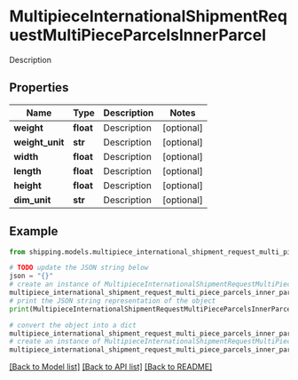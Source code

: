 # MultipieceInternationalShipmentRequestMultiPieceParcelsInnerParcel

Description

## Properties

Name | Type | Description | Notes
------------ | ------------- | ------------- | -------------
**weight** | **float** | Description | [optional] 
**weight_unit** | **str** | Description | [optional] 
**width** | **float** | Description | [optional] 
**length** | **float** | Description | [optional] 
**height** | **float** | Description | [optional] 
**dim_unit** | **str** | Description | [optional] 

## Example

```python
from shipping.models.multipiece_international_shipment_request_multi_piece_parcels_inner_parcel import MultipieceInternationalShipmentRequestMultiPieceParcelsInnerParcel

# TODO update the JSON string below
json = "{}"
# create an instance of MultipieceInternationalShipmentRequestMultiPieceParcelsInnerParcel from a JSON string
multipiece_international_shipment_request_multi_piece_parcels_inner_parcel_instance = MultipieceInternationalShipmentRequestMultiPieceParcelsInnerParcel.from_json(json)
# print the JSON string representation of the object
print(MultipieceInternationalShipmentRequestMultiPieceParcelsInnerParcel.to_json())

# convert the object into a dict
multipiece_international_shipment_request_multi_piece_parcels_inner_parcel_dict = multipiece_international_shipment_request_multi_piece_parcels_inner_parcel_instance.to_dict()
# create an instance of MultipieceInternationalShipmentRequestMultiPieceParcelsInnerParcel from a dict
multipiece_international_shipment_request_multi_piece_parcels_inner_parcel_from_dict = MultipieceInternationalShipmentRequestMultiPieceParcelsInnerParcel.from_dict(multipiece_international_shipment_request_multi_piece_parcels_inner_parcel_dict)
```
[[Back to Model list]](../README.md#documentation-for-models) [[Back to API list]](../README.md#documentation-for-api-endpoints) [[Back to README]](../README.md)


